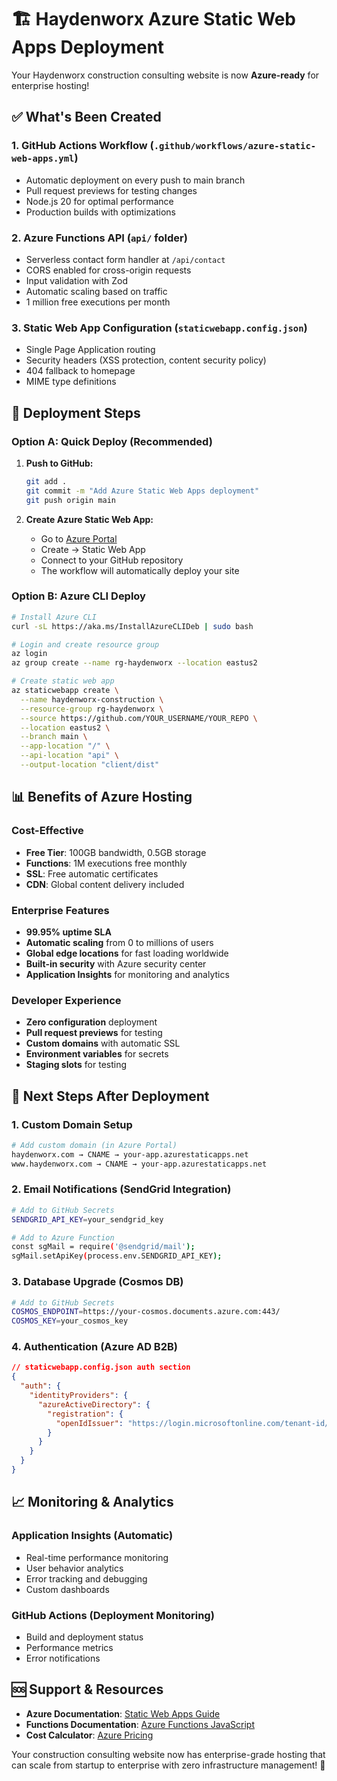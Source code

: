 # 🏗️ Haydenworx Azure Static Web Apps Deployment

Your Haydenworx construction consulting website is now **Azure-ready** for enterprise hosting!

## ✅ What's Been Created

### 1. **GitHub Actions Workflow** (`.github/workflows/azure-static-web-apps.yml`)
- Automatic deployment on every push to main branch
- Pull request previews for testing changes
- Node.js 20 for optimal performance
- Production builds with optimizations

### 2. **Azure Functions API** (`api/` folder)
- Serverless contact form handler at `/api/contact`
- CORS enabled for cross-origin requests
- Input validation with Zod
- Automatic scaling based on traffic
- 1 million free executions per month

### 3. **Static Web App Configuration** (`staticwebapp.config.json`)
- Single Page Application routing
- Security headers (XSS protection, content security policy)
- 404 fallback to homepage
- MIME type definitions

## 🚀 Deployment Steps

### Option A: Quick Deploy (Recommended)

1. **Push to GitHub:**
   ```bash
   git add .
   git commit -m "Add Azure Static Web Apps deployment"
   git push origin main
   ```

2. **Create Azure Static Web App:**
   - Go to [Azure Portal](https://portal.azure.com)
   - Create → Static Web App
   - Connect to your GitHub repository
   - The workflow will automatically deploy your site

### Option B: Azure CLI Deploy

```bash
# Install Azure CLI
curl -sL https://aka.ms/InstallAzureCLIDeb | sudo bash

# Login and create resource group
az login
az group create --name rg-haydenworx --location eastus2

# Create static web app
az staticwebapp create \
  --name haydenworx-construction \
  --resource-group rg-haydenworx \
  --source https://github.com/YOUR_USERNAME/YOUR_REPO \
  --location eastus2 \
  --branch main \
  --app-location "/" \
  --api-location "api" \
  --output-location "client/dist"
```

## 📊 Benefits of Azure Hosting

### **Cost-Effective**
- **Free Tier**: 100GB bandwidth, 0.5GB storage
- **Functions**: 1M executions free monthly
- **SSL**: Free automatic certificates
- **CDN**: Global content delivery included

### **Enterprise Features**
- **99.95% uptime SLA**
- **Automatic scaling** from 0 to millions of users
- **Global edge locations** for fast loading worldwide
- **Built-in security** with Azure security center
- **Application Insights** for monitoring and analytics

### **Developer Experience**
- **Zero configuration** deployment
- **Pull request previews** for testing
- **Custom domains** with automatic SSL
- **Environment variables** for secrets
- **Staging slots** for testing

## 🔧 Next Steps After Deployment

### 1. **Custom Domain Setup**
```bash
# Add custom domain (in Azure Portal)
haydenworx.com → CNAME → your-app.azurestaticapps.net
www.haydenworx.com → CNAME → your-app.azurestaticapps.net
```

### 2. **Email Notifications (SendGrid Integration)**
```bash
# Add to GitHub Secrets
SENDGRID_API_KEY=your_sendgrid_key

# Add to Azure Function
const sgMail = require('@sendgrid/mail');
sgMail.setApiKey(process.env.SENDGRID_API_KEY);
```

### 3. **Database Upgrade (Cosmos DB)**
```bash
# Add to GitHub Secrets
COSMOS_ENDPOINT=https://your-cosmos.documents.azure.com:443/
COSMOS_KEY=your_cosmos_key
```

### 4. **Authentication (Azure AD B2B)**
```json
// staticwebapp.config.json auth section
{
  "auth": {
    "identityProviders": {
      "azureActiveDirectory": {
        "registration": {
          "openIdIssuer": "https://login.microsoftonline.com/tenant-id/v2.0"
        }
      }
    }
  }
}
```

## 📈 Monitoring & Analytics

### **Application Insights** (Automatic)
- Real-time performance monitoring
- User behavior analytics
- Error tracking and debugging
- Custom dashboards

### **GitHub Actions** (Deployment Monitoring)
- Build and deployment status
- Performance metrics
- Error notifications

## 🆘 Support & Resources

- **Azure Documentation**: [Static Web Apps Guide](https://docs.microsoft.com/azure/static-web-apps/)
- **Functions Documentation**: [Azure Functions JavaScript](https://docs.microsoft.com/azure/azure-functions/functions-reference-node)
- **Cost Calculator**: [Azure Pricing](https://azure.microsoft.com/pricing/calculator/)

Your construction consulting website now has enterprise-grade hosting that can scale from startup to enterprise with zero infrastructure management! 🎉